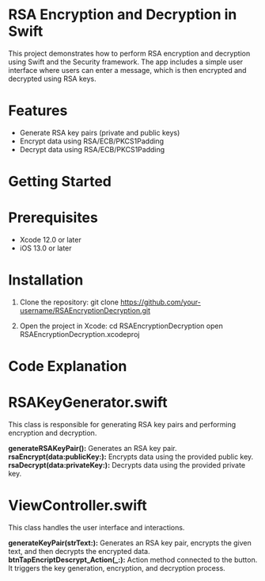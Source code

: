 # RSA Encryption and Decryption in Swift

This project demonstrates how to perform RSA encryption and decryption using Swift and the Security framework. The app includes a simple user interface where users can enter a message, which is then encrypted and decrypted using RSA keys.

# Features
- Generate RSA key pairs (private and public keys)
- Encrypt data using RSA/ECB/PKCS1Padding
- Decrypt data using RSA/ECB/PKCS1Padding

# Getting Started

# Prerequisites

- Xcode 12.0 or later
- iOS 13.0 or later

# Installation

1. Clone the repository:
git clone https://github.com/your-username/RSAEncryptionDecryption.git

2. Open the project in Xcode:
cd RSAEncryptionDecryption
open RSAEncryptionDecryption.xcodeproj

# Code Explanation
# RSAKeyGenerator.swift
This class is responsible for generating RSA key pairs and performing encryption and decryption.

**generateRSAKeyPair():** Generates an RSA key pair.
**rsaEncrypt(data:publicKey:):** Encrypts data using the provided public key.
**rsaDecrypt(data:privateKey:):** Decrypts data using the provided private key.

# ViewController.swift
This class handles the user interface and interactions.

**generateKeyPair(strText:):** Generates an RSA key pair, encrypts the given text, and then decrypts the encrypted data.
**btnTapEncriptDescrypt_Action(_:):** Action method connected to the button. It triggers the key generation, encryption, and decryption process.


